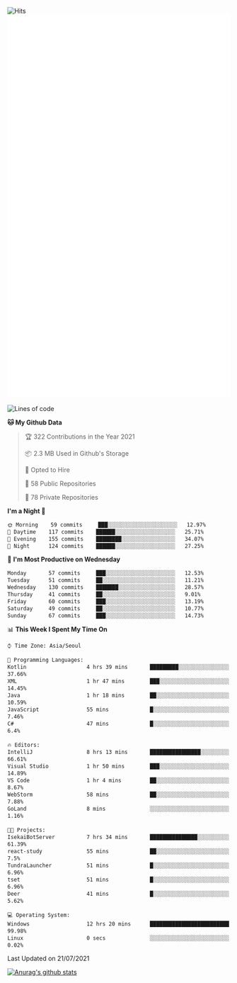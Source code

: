 ![Hits](https://hits.seeyoufarm.com/api/count/incr/badge.svg?url=https%3A%2F%2Fgithub.com%2Fkokose1234&count_bg=%2379C83D&title_bg=%23555555&icon=apple.svg&icon_color=%23E7E7E7&title=hits&edge_flat=false)
<br/>
![Metrics](https://github.com/kokose1234/kokose1234/blob/main/github-metrics.svg)

<!--START_SECTION:waka-->
![Lines of code](https://img.shields.io/badge/From%20Hello%20World%20I%27ve%20Written-13.0%20million%20lines%20of%20code-blue)

**🐱 My Github Data** 

> 🏆 322 Contributions in the Year 2021
 > 
> 📦 2.3 MB Used in Github's Storage 
 > 
> 💼 Opted to Hire
 > 
> 📜 58 Public Repositories 
 > 
> 🔑 78 Private Repositories  
 > 
**I'm a Night 🦉** 

```text
🌞 Morning    59 commits     ███░░░░░░░░░░░░░░░░░░░░░░   12.97% 
🌆 Daytime    117 commits    ██████░░░░░░░░░░░░░░░░░░░   25.71% 
🌃 Evening    155 commits    ████████░░░░░░░░░░░░░░░░░   34.07% 
🌙 Night      124 commits    ██████░░░░░░░░░░░░░░░░░░░   27.25%

```
📅 **I'm Most Productive on Wednesday** 

```text
Monday       57 commits     ███░░░░░░░░░░░░░░░░░░░░░░   12.53% 
Tuesday      51 commits     ██░░░░░░░░░░░░░░░░░░░░░░░   11.21% 
Wednesday    130 commits    ███████░░░░░░░░░░░░░░░░░░   28.57% 
Thursday     41 commits     ██░░░░░░░░░░░░░░░░░░░░░░░   9.01% 
Friday       60 commits     ███░░░░░░░░░░░░░░░░░░░░░░   13.19% 
Saturday     49 commits     ██░░░░░░░░░░░░░░░░░░░░░░░   10.77% 
Sunday       67 commits     ███░░░░░░░░░░░░░░░░░░░░░░   14.73%

```


📊 **This Week I Spent My Time On** 

```text
⌚︎ Time Zone: Asia/Seoul

💬 Programming Languages: 
Kotlin                   4 hrs 39 mins       █████████░░░░░░░░░░░░░░░░   37.66% 
XML                      1 hr 47 mins        ███░░░░░░░░░░░░░░░░░░░░░░   14.45% 
Java                     1 hr 18 mins        ██░░░░░░░░░░░░░░░░░░░░░░░   10.59% 
JavaScript               55 mins             █░░░░░░░░░░░░░░░░░░░░░░░░   7.46% 
C#                       47 mins             █░░░░░░░░░░░░░░░░░░░░░░░░   6.4%

🔥 Editors: 
IntelliJ                 8 hrs 13 mins       ████████████████░░░░░░░░░   66.61% 
Visual Studio            1 hr 50 mins        ███░░░░░░░░░░░░░░░░░░░░░░   14.89% 
VS Code                  1 hr 4 mins         ██░░░░░░░░░░░░░░░░░░░░░░░   8.67% 
WebStorm                 58 mins             ██░░░░░░░░░░░░░░░░░░░░░░░   7.88% 
GoLand                   8 mins              ░░░░░░░░░░░░░░░░░░░░░░░░░   1.16%

🐱‍💻 Projects: 
IsekaiBotServer          7 hrs 34 mins       ███████████████░░░░░░░░░░   61.39% 
react-study              55 mins             ██░░░░░░░░░░░░░░░░░░░░░░░   7.5% 
TundraLauncher           51 mins             █░░░░░░░░░░░░░░░░░░░░░░░░   6.96% 
tset                     51 mins             █░░░░░░░░░░░░░░░░░░░░░░░░   6.96% 
Deer                     41 mins             █░░░░░░░░░░░░░░░░░░░░░░░░   5.62%

💻 Operating System: 
Windows                  12 hrs 20 mins      █████████████████████████   99.98% 
Linux                    0 secs              ░░░░░░░░░░░░░░░░░░░░░░░░░   0.02%

```


 Last Updated on 21/07/2021
<!--END_SECTION:waka-->

[![Anurag's github stats](https://github-readme-stats.vercel.app/api?username=kokose1234&theme=dracula)](https://github.com/anuraghazra/github-readme-stats)



	
